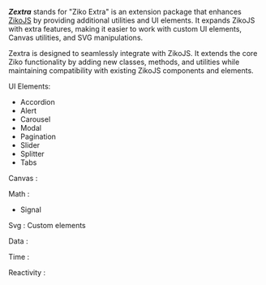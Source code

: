 ***Zextra*** stands for "Ziko Extra" is an extension package that enhances [ZikoJS](https://github.com/zakarialaoui10/ziko.js) by providing additional utilities and UI elements. It expands ZikoJS with extra features, making it easier to work with custom UI elements, Canvas utilities, and SVG manipulations. 

Zextra is designed to seamlessly integrate with ZikoJS. It extends the core Ziko functionality by adding new classes, methods, and utilities while maintaining compatibility with existing ZikoJS components and elements.


UI Elements:
 - Accordion 
 - Alert
 - Carousel
 - Modal
 - Pagination
 - Slider
 - Splitter
 - Tabs


Canvas : 

Math : 
 - Signal 

Svg : Custom elements 

Data : 

Time : 

Reactivity : 


